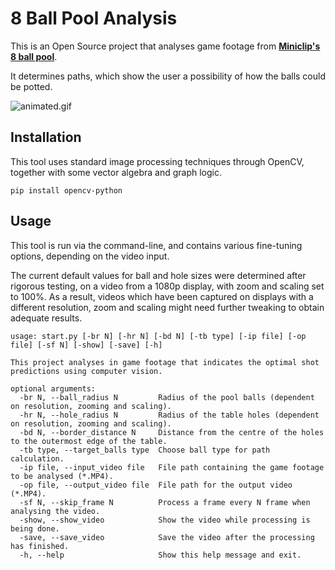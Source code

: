 # 8 Ball Pool Analysis

This is an Open Source project that analyses game footage from **[Miniclip's 8 ball pool](https://miniclip.com/games/8-ball-pool-multiplayer/en/)**.

It determines paths, which show the user a possibility of how the balls could be potted.

![animated.gif](../master/assets/animated.gif)

## Installation

This tool uses standard image processing techniques through OpenCV, together with some vector algebra and graph logic.

```
pip install opencv-python
```

## Usage

This tool is run via the command-line, and contains various fine-tuning options, depending on the video input.

The current default values for ball and hole sizes were determined after rigorous testing, on a video from a 1080p display, with zoom and scaling set to 100%. As a result, videos which have been captured on displays with a different resolution, zoom and scaling might need further tweaking to obtain adequate results.

```
usage: start.py [-br N] [-hr N] [-bd N] [-tb type] [-ip file] [-op file] [-sf N] [-show] [-save] [-h]

This project analyses in game footage that indicates the optimal shot predictions using computer vision.

optional arguments:
  -br N, --ball_radius N         Radius of the pool balls (dependent on resolution, zooming and scaling).
  -hr N, --hole_radius N         Radius of the table holes (dependent on resolution, zooming and scaling).
  -bd N, --border_distance N     Distance from the centre of the holes to the outermost edge of the table.
  -tb type, --target_balls type  Choose ball type for path calculation.
  -ip file, --input_video file   File path containing the game footage to be analysed (*.MP4).
  -op file, --output_video file  File path for the output video (*.MP4).
  -sf N, --skip_frame N          Process a frame every N frame when analysing the video.
  -show, --show_video            Show the video while processing is being done.
  -save, --save_video            Save the video after the processing has finished.
  -h, --help                     Show this help message and exit.
```
